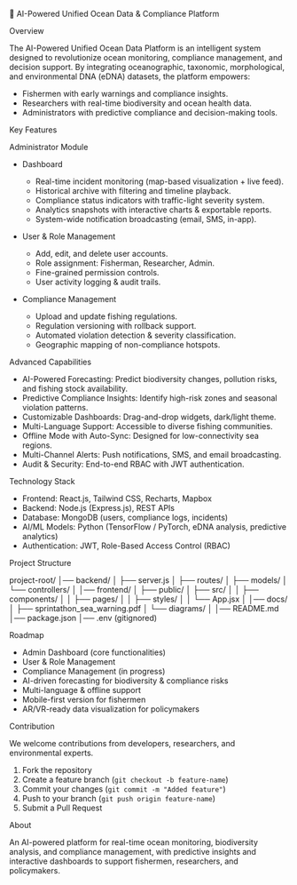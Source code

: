  🌊 AI-Powered Unified Ocean Data & Compliance Platform

Overview

The AI-Powered Unified Ocean Data Platform is an intelligent system designed to revolutionize ocean monitoring, compliance management, and decision support.
By integrating oceanographic, taxonomic, morphological, and environmental DNA (eDNA) datasets, the platform empowers:

* Fishermen with early warnings and compliance insights.
* Researchers with real-time biodiversity and ocean health data.
* Administrators with predictive compliance and decision-making tools.

Key Features

Administrator Module

* Dashboard

  * Real-time incident monitoring (map-based visualization + live feed).
  * Historical archive with filtering and timeline playback.
  * Compliance status indicators with traffic-light severity system.
  * Analytics snapshots with interactive charts & exportable reports.
  * System-wide notification broadcasting (email, SMS, in-app).

* User & Role Management

  * Add, edit, and delete user accounts.
  * Role assignment: Fisherman, Researcher, Admin.
  * Fine-grained permission controls.
  * User activity logging & audit trails.

* Compliance Management

  * Upload and update fishing regulations.
  * Regulation versioning with rollback support.
  * Automated violation detection & severity classification.
  * Geographic mapping of non-compliance hotspots.

 Advanced Capabilities

* AI-Powered Forecasting: Predict biodiversity changes, pollution risks, and fishing stock availability.
* Predictive Compliance Insights: Identify high-risk zones and seasonal violation patterns.
* Customizable Dashboards: Drag-and-drop widgets, dark/light theme.
* Multi-Language Support: Accessible to diverse fishing communities.
* Offline Mode with Auto-Sync: Designed for low-connectivity sea regions.
* Multi-Channel Alerts: Push notifications, SMS, and email broadcasting.
* Audit & Security: End-to-end RBAC with JWT authentication.

Technology Stack

* Frontend: React.js, Tailwind CSS, Recharts, Mapbox
* Backend: Node.js (Express.js), REST APIs
* Database: MongoDB (users, compliance logs, incidents)
* AI/ML Models: Python (TensorFlow / PyTorch, eDNA analysis, predictive analytics)
* Authentication: JWT, Role-Based Access Control (RBAC)


Project Structure


project-root/
│── backend/
│   ├── server.js
│   ├── routes/
│   ├── models/
│   └── controllers/
│
│── frontend/
│   ├── public/
│   ├── src/
│   │   ├── components/
│   │   ├── pages/
│   │   ├── styles/
│   │   └── App.jsx
│
│── docs/
│   ├── sprintathon_sea_warning.pdf
│   └── diagrams/
│
│── README.md
│── package.json
│── .env (gitignored)

 Roadmap

*  Admin Dashboard (core functionalities)
*  User & Role Management
*  Compliance Management (in progress)
*  AI-driven forecasting for biodiversity & compliance risks
*  Multi-language & offline support
*  Mobile-first version for fishermen
*  AR/VR-ready data visualization for policymakers

Contribution

We welcome contributions from developers, researchers, and environmental experts.

1. Fork the repository
2. Create a feature branch (`git checkout -b feature-name`)
3. Commit your changes (`git commit -m "Added feature"`)
4. Push to your branch (`git push origin feature-name`)
5. Submit a Pull Request

 About

An AI-powered platform for real-time ocean monitoring, biodiversity analysis, and compliance management, with predictive insights and interactive dashboards to support fishermen, researchers, and policymakers.

